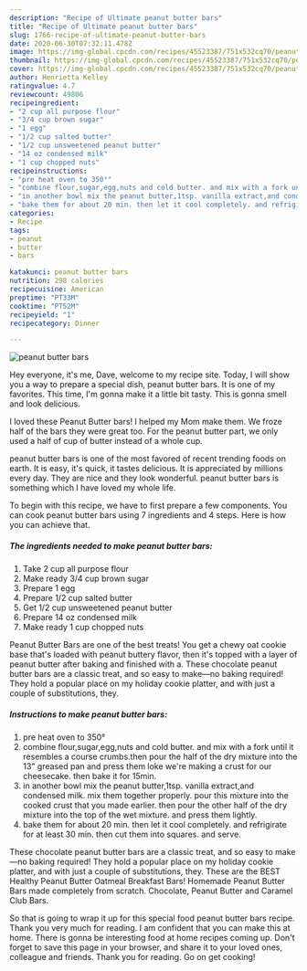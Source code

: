 ```yaml
---
description: "Recipe of Ultimate peanut butter bars"
title: "Recipe of Ultimate peanut butter bars"
slug: 1766-recipe-of-ultimate-peanut-butter-bars
date: 2020-06-30T07:32:11.478Z
image: https://img-global.cpcdn.com/recipes/45523387/751x532cq70/peanut-butter-bars-recipe-main-photo.jpg
thumbnail: https://img-global.cpcdn.com/recipes/45523387/751x532cq70/peanut-butter-bars-recipe-main-photo.jpg
cover: https://img-global.cpcdn.com/recipes/45523387/751x532cq70/peanut-butter-bars-recipe-main-photo.jpg
author: Henrietta Kelley
ratingvalue: 4.7
reviewcount: 49806
recipeingredient:
- "2 cup all purpose flour"
- "3/4 cup brown sugar"
- "1 egg"
- "1/2 cup salted butter"
- "1/2 cup unsweetened peanut butter"
- "14 oz condensed milk"
- "1 cup chopped nuts"
recipeinstructions:
- "pre heat oven to 350°"
- "combine flour,sugar,egg,nuts and cold butter. and mix with a fork until it resembles a course crumbs.then pour the half of the dry mixture into the 13&#34; greased pan and press them loke we&#39;re making a crust for our cheesecake. then bake it for 15min."
- "in another bowl mix the peanut butter,1tsp. vanilla extract,and condensed milk. mix them together properly. pour this mixture into the cooked crust that you made earlier. then pour the other half of the dry mixture into the top of the wet mixture. and press them lightly."
- "bake them for about 20 min. then let it cool completely. and refrigirate for at least 30 min. then cut them into squares.  and serve."
categories:
- Recipe
tags:
- peanut
- butter
- bars

katakunci: peanut butter bars 
nutrition: 298 calories
recipecuisine: American
preptime: "PT33M"
cooktime: "PT52M"
recipeyield: "1"
recipecategory: Dinner

---
```



![peanut butter bars](https://img-global.cpcdn.com/recipes/45523387/751x532cq70/peanut-butter-bars-recipe-main-photo.jpg)

Hey everyone, it's me, Dave, welcome to my recipe site. Today, I will show you a way to prepare a special dish, peanut butter bars. It is one of my favorites. This time, I'm gonna make it a little bit tasty. This is gonna smell and look delicious.

I loved these Peanut Butter bars! I helped my Mom make them. We froze half of the bars they were great too. For the peanut butter part, we only used a half of cup of butter instead of a whole cup.

peanut butter bars is one of the most favored of recent trending foods on earth. It is easy, it's quick, it tastes delicious. It is appreciated by millions every day. They are nice and they look wonderful. peanut butter bars is something which I have loved my whole life.


To begin with this recipe, we have to first prepare a few components. You can cook peanut butter bars using 7 ingredients and 4 steps. Here is how you can achieve that.

<!--inarticleads1-->

##### The ingredients needed to make peanut butter bars:

1. Take 2 cup all purpose flour
1. Make ready 3/4 cup brown sugar
1. Prepare 1 egg
1. Prepare 1/2 cup salted butter
1. Get 1/2 cup unsweetened peanut butter
1. Prepare 14 oz condensed milk
1. Make ready 1 cup chopped nuts


Peanut Butter Bars are one of the best treats! You get a chewy oat cookie base that&#39;s loaded with peanut buttery flavor, then it&#39;s topped with a layer of peanut butter after baking and finished with a. These chocolate peanut butter bars are a classic treat, and so easy to make—no baking required! They hold a popular place on my holiday cookie platter, and with just a couple of substitutions, they. 

<!--inarticleads2-->

##### Instructions to make peanut butter bars:

1. pre heat oven to 350°
1. combine flour,sugar,egg,nuts and cold butter. and mix with a fork until it resembles a course crumbs.then pour the half of the dry mixture into the 13&#34; greased pan and press them loke we&#39;re making a crust for our cheesecake. then bake it for 15min.
1. in another bowl mix the peanut butter,1tsp. vanilla extract,and condensed milk. mix them together properly. pour this mixture into the cooked crust that you made earlier. then pour the other half of the dry mixture into the top of the wet mixture. and press them lightly.
1. bake them for about 20 min. then let it cool completely. and refrigirate for at least 30 min. then cut them into squares.  and serve.


These chocolate peanut butter bars are a classic treat, and so easy to make—no baking required! They hold a popular place on my holiday cookie platter, and with just a couple of substitutions, they. These are the BEST Healthy Peanut Butter Oatmeal Breakfast Bars! Homemade Peanut Butter Bars made completely from scratch. Chocolate, Peanut Butter and Caramel Club Bars. 

So that is going to wrap it up for this special food peanut butter bars recipe. Thank you very much for reading. I am confident that you can make this at home. There is gonna be interesting food at home recipes coming up. Don't forget to save this page in your browser, and share it to your loved ones, colleague and friends. Thank you for reading. Go on get cooking!
